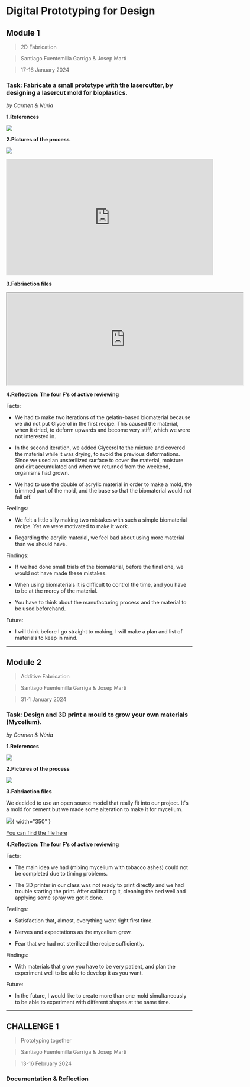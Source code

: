 # **Digital Prototyping for Design**


## Module 1
> 2D Fabrication

> Santiago Fuentemilla Garriga & Josep Martí

> 17-16 January 2024

### **Task: Fabricate a small prototype with the lasercutter, by designing a lasercut mold for bioplastics.**
_by Carmen & Núria_

**1.References**

![](../images/Prototyping/Referencies.png)

**2.Pictures of the process**

![](../images/Prototyping/Procés.png)

<iframe width="560" height="315" src="https://www.youtube.com/embed/0cLL_Nu7nfY?si=LmL6-BlNchwVKKeV" title="YouTube video player" frameborder="0" allow="accelerometer; autoplay; clipboard-write; encrypted-media; gyroscope; picture-in-picture; web-share" allowfullscreen></iframe>

**3.Fabriaction files**

<iframe src="https://drive.google.com/file/d/1WV4SkuWN3EyMLOiyFW_jjc6nAjSrjmyT/preview" width="640" height="250" allow="autoplay"></iframe>


**4.Reflection: The four F’s of active reviewing**

Facts:

- We had to make two iterations of the gelatin-based biomaterial because we did not put Glycerol in the first recipe. This caused the material, when it dried, to deform upwards and become very stiff, which we were not interested in.

- In the second iteration, we added Glycerol to the mixture and covered the material while it was drying, to avoid the previous deformations. Since we used an unsterilized surface to cover the material, moisture and dirt accumulated and when we returned from the weekend, organisms had grown.

- We had to use the double of acrylic material in order to make a mold, the trimmed part of the mold, and the base so that the biomaterial would not fall off.

Feelings:

- We felt a little silly making two mistakes with such a simple biomaterial recipe. Yet we were motivated to make it work.

- Regarding the acrylic material, we feel bad about using more material than we should have.

Findings:

- If we had done small trials of the biomaterial, before the final one, we would not have made these mistakes.

- When using biomaterials it is difficult to control the time, and you have to be at the mercy of the material.

- You have to think about the manufacturing process and the material to be used beforehand.
 
Future:

- I will think before I go straight to making, I will make a plan and list of materials to keep in mind.
 


---
## Module 2
> Additive Fabrication

> Santiago Fuentemilla Garriga & Josep Martí

> 31-1 January 2024

### **Task: Design and 3D print a mould to grow your own materials (Mycelium).**
_by Carmen & Núria_

**1.References**

![](../images/Prototyping/Moodboard2.jpg)

**2.Pictures of the process**

![](../images/Prototyping/Process2.jpg)

**3.Fabriaction files**

We decided to use an open source model that really fit into our project. It's a mold for cement but we made some alteration to make it for mycelium.

![](../images/Prototyping/fabricationFile1.jpg){ width="350" } 

[You can find the file here](https://cults3d.com/en/3d-model/home/drop-ashtray)

**4.Reflection: The four F’s of active reviewing**

Facts:

- The main idea we had (mixing mycelium with tobacco ashes) could not be completed due to timing problems.

- The 3D printer in our class was not ready to print directly and we had trouble starting the print. After calibrating it, cleaning the bed well and applying some spray we got it done.

Feelings:

- Satisfaction that, almost, everything went right first time.

- Nerves and expectations as the mycelium grew.

- Fear that we had not sterilized the recipe sufficiently.

Findings:

- With materials that grow you have to be very patient, and plan the experiment well to be able to develop it as you want.

 
Future:

- In the future, I would like to create more than one mold simultaneously to be able to experiment with different shapes at the same time.



---
## CHALLENGE 1
> Prototyping together

> Santiago Fuentemilla Garriga & Josep Martí

> 13-16 February 2024

### Documentation & Reflection





